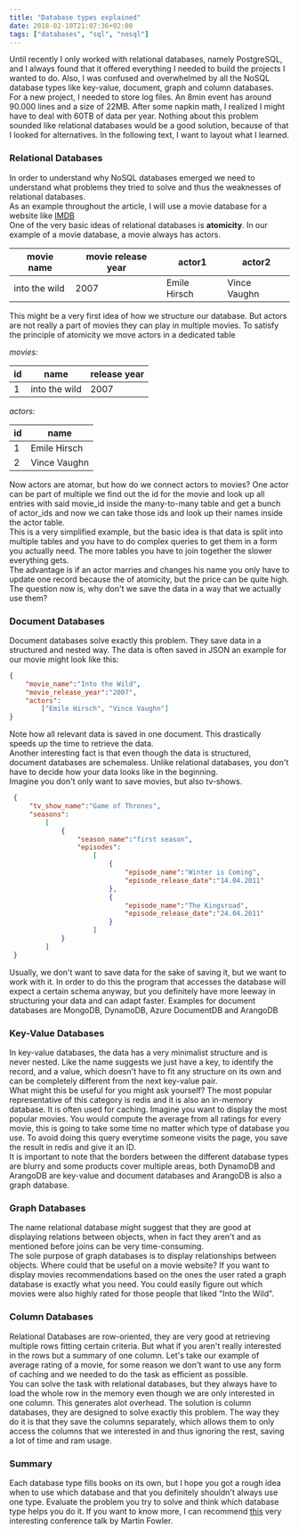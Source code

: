 ```yaml
---
title: "Database types explained"
date: 2018-02-10T21:07:36+02:00
tags: ["databases", "sql", "nosql"]
---
```


 Until recently I only worked with relational databases, namely PostgreSQL, and I
 always found that it offered everything I needed to build the projects I wanted to do. Also, I was confused and overwhelmed by all the NoSQL database types like key-value,
 document, graph and column databases.<br/>
 For a new project, I needed to store log files. An 8min event has around 90.000 lines and a size of 22MB. After some napkin math, I realized I might have to deal with 60TB of data per year. Nothing about this problem sounded like relational databases would be a good solution,
 because of that I looked for alternatives. In the following text, I want to layout what I learned.
 
### Relational Databases 
 
 In order to understand why NoSQL databases emerged we need to understand what problems they tried
 to solve and thus the weaknesses of relational databases.<br/>
 As an example throughout the article, I will use a movie database for a website like [IMDB](http://www.imdb.com/)<br/>
 One of the very basic ideas of relational databases is __atomicity__.
 In our example of a movie database, a movie always has actors.
 
 movie name | movie release year | actor1 | actor2
 -----------|--------------------|--------|---------
 into the wild | 2007 | Emile Hirsch | Vince Vaughn
 
 This might be a very first idea of how we structure our database. But actors are not really a part of movies they can play in multiple movies. To satisfy the principle of atomicity we move actors in
 a dedicated table
 
 _movies:_

  id | name          | release year
 ----|---------------|-------------
 1   | into the wild | 2007

 _actors:_

  id | name
 ---|----
  1  | Emile Hirsch
  2  | Vince Vaughn
 
 Now actors are atomar, but how do we connect actors to movies? One actor can be part of multiple
we find out the id for the movie and look up all entries with said movie_id inside the many-to-many table and
 get a bunch of actor_ids and now we can take those ids and look up their names inside the actor table.<br/>
 This is a very simplified example, but the basic idea is that data is split into multiple tables and you have to do complex queries to get them in a form you actually need. The more tables you have to join together
 the slower everything gets.<br/>
 The advantage is if an actor marries and changes his name you only have to update one record because the of atomicity, but the price can be quite high. The question now is, why don't we save the data in a way that we actually use them?
 
 ### Document Databases
 
 Document databases solve exactly this problem. They save data in a structured and nested way. The data is often saved in JSON an example for our movie might look like this:
 
 ````json
 {
     "movie_name":"Into the Wild",
     "movie_release_year":"2007",
     "actors":
         ["Emile Hirsch", "Vince Vaughn"]
 }
 ````

 Note how all relevant data is saved in one document.
 This drastically speeds up the time to retrieve the data.<br/>
 Another interesting fact is that even though the data is structured, document databases are schemaless. Unlike relational databases, you don't have to decide how your data looks like
 in the beginning.<br/>
 Imagine you don't only want to save movies, but also tv-shows.

````json
 {
     "tv_show_name":"Game of Thrones",
     "seasons":
         [
             {
                 "season_name":"first season",
                 "episodes":
                     [
                         {
                             "episode_name":"Winter is Coming",
                             "episode_release_date":"14.04.2011"
                         },
                         {
                             "episode_name":"The Kingsroad",
                             "episode_release_date":"24.04.2011"
                         }
                     ]
             }
         ]
 }
 ````

Usually, we don't want to save data for the sake of saving it, but we want to work with it.
 In order to do this the program that accesses the database will expect a certain schema
 anyway, but you definitely have more leeway in structuring your data and can adapt faster.
 Examples for document databases are MongoDB, DynamoDB, Azure DocumentDB and ArangoDB
 
### Key-Value Databases
 
 In key-value databases, the data has a very minimalist structure and is never nested.
 Like the name suggests we just have a key, to identify the record, and a value, which
 doesn't have to fit any structure on its own and can be completely different from the
 next key-value pair.<br/>
 What might this be useful for you might ask yourself? The most popular representative of this category is redis and it is also an in-memory database. It is often used for caching. Imagine you want to display the most popular movies. You would compute the average from all ratings for every movie, this is going to take some time no matter which type of database you use. To avoid doing this query everytime someone
 visits the page, you save the result in redis and give it an ID.<br/>
 It is important to note that the borders between the different database types are
 blurry and some products cover multiple areas, both DynamoDB and ArangoDB are key-value
 and document databases and ArangoDB is also a graph database.
 
### Graph Databases
 
 The name relational database might suggest that they are good at displaying relations
 between objects, when in fact they aren't and as mentioned before joins can be very time-consuming.<br/>
 The sole purpose of graph databases is to display relationships between objects.
 Where could that be useful on a movie website? If you want to display movies recommendations based on the ones the user rated a graph database is exactly what you need. You could easily figure out which movies were also highly rated for those people
 that liked "Into the Wild".
 
### Column Databases
 
 Relational Databases are row-oriented, they are very good at retrieving multiple rows fitting certain criteria. But what if you aren't really interested in the rows but a
 summary of one column. Let's take our example of average rating of a movie, for some
 reason we don't want to use any form of caching and we needed to do the task as efficient
 as possible.<br/>
 You can solve the task with relational databases, but they always have to load the whole row in the memory even though we are only interested in one column. This generates alot overhead. The solution is column databases, they are designed to solve exactly this problem.
 The way they do it is that they save the columns separately, which allows them to only
 access the columns that we interested in and thus ignoring the rest, saving a lot of
 time and ram usage.
 
### Summary
 
 Each database type fills books on its own, but I hope you got a rough idea when to use which database and that you definitely shouldn't always use one type. Evaluate the
 problem you try to solve and think which database type helps you do it.
 If you want to know more, I can recommend [this](https://www.youtube.com/watch?v=ASiU89Gl0F0)
 very interesting conference talk by Martin Fowler.
 
 
